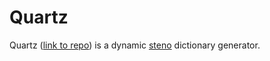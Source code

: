 # Quartz

Quartz ([link to repo](https://github.com/Grahp/Quartz)) is a dynamic [steno](steno.md) dictionary generator.
